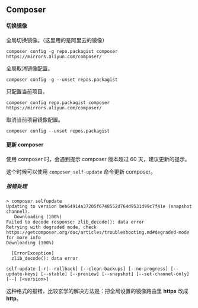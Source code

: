 ## Composer

#### 切换镜像

全局切换镜像。（这里用的是阿里云的镜像）

```
composer config -g repo.packagist composer https://mirrors.aliyun.com/composer/
```

全局取消镜像配置。

```
composer config -g --unset repos.packagist
```

只配置当前项目。

```
composer config repo.packagist composer https://mirrors.aliyun.com/composer/
```

取消当前项目镜像配置。

```
composer config --unset repos.packagist
```

#### 更新 composer

使用 composer 时，会遇到提示 composer 版本超过 60 天，建议更新的提示。

这个时候可以使用 `composer self-update` 命令更新 composer。

##### 报错处理

```
> composer selfupdate
Updating to version beb64914a37205f6748552d764d9531d99c7f41e (snapshot channel).
   Downloading (100%)
Failed to decode response: zlib_decode(): data error
Retrying with degraded mode, check https://getcomposer.org/doc/articles/troubleshooting.md#degraded-mode for more info
Downloading (100%)

  [ErrorException]
  zlib_decode(): data error

self-update [-r|--rollback] [--clean-backups] [--no-progress] [--update-keys] [--stable] [--preview] [--snapshot] [--set-channel-only] [--] [<version>]
```

这种格式的报错，比较玄学的解决方法是：把全局设置的镜像路由里 **https** 改成 **http**。



